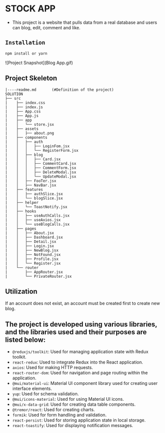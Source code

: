 # STOCK APP

- This project is a website that pulls data from a real database and users can blog, edit, comment and like.

## `Installation`

```
npm install or yarn
```

![Project Snapshot](Blog App.gif)


## Project Skeleton

```
|----readme.md       (#Definition of the project)  
SOLUTION
├── src
|    ├── index.css
|    ├── index.js
|    ├── App.css
|    ├── App.js
|    ├── app
|    │   └── store.jsx
|    ├── assets
|    │   ├── about.png
|    ├── components
|    │   ├── auth
|    │   │   ├── LoginFom.jsx
|    │   │   └── RegisterForm.jsx
|    │   ├── blog
|    │   │   ├── Card.jsx
|    │   │   ├── CommentCard.jsx
|    │   │   ├── CommentForm.jsx
|    │   │   ├── DeleteModal.jsx
|    │   │   └── UpdateModal.jsx
|    │   ├── FooTer.jsx
|    │   ├── NavBar.jsx
|    ├── features
|    │   ├── authSlice.jsx
|    │   └── blogSlice.jsx
|    ├── helper
|    │   └── ToastNotify.jsx
|    ├── hooks
|    │   ├── useAuthCalls.jsx
|    │   ├── useAxios.jsx
|    │   └── useBlogCalls.jsx
|    ├── pages
|    │   ├── About.jsx
|    │   ├── Dashboard.jsx
|    │   ├── Detail.jsx
|    │   ├── Login.jsx
|    │   ├── NewBlog.jsx
|    │   ├── NotFound.jsx
|    │   ├── Profile.jsx
|    │   └── Register.jsx
|    └── router
|        ├── AppRouter.jsx
|        └── PrivateRouter.jsx
```

## Utilization

If an account does not exist, an account must be created first to create new blog.

## The project is developed using various libraries, and the libraries used and their purposes are listed below:

- `@reduxjs/toolkit`: Used for managing application state with Redux toolkit.
- `react-redux`: Used to integrate Redux into the React application.
- `axios`: Used for making HTTP requests.
- `react-router-dom`: Used for navigation and page routing within the application.
- `@mui/material-ui`: Material UI component library used for creating user interface elements.
- `yup`: Used for schema validation.
- `@mui/icons-material`: Used for using Material UI icons.
- `@mui/x-data-grid`: Used for creating data table components.
- `@tremor/react`: Used for creating charts.
- `formik`: Used for form handling and validation.
- `react-persist`: Used for storing application state in local storage.
- `react-toastify`: Used for displaying notification messages.


